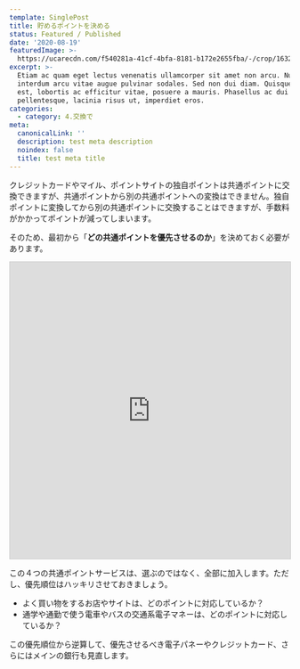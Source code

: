 ```yaml
---
template: SinglePost
title: 貯めるポイントを決める
status: Featured / Published
date: '2020-08-19'
featuredImage: >-
  https://ucarecdn.com/f540281a-41cf-4bfa-8181-b172e2655fba/-/crop/1632x1777/0,672/-/preview/
excerpt: >-
  Etiam ac quam eget lectus venenatis ullamcorper sit amet non arcu. Nullam
  interdum arcu vitae augue pulvinar sodales. Sed non dui diam. Quisque lectus
  est, lobortis ac efficitur vitae, posuere a mauris. Phasellus ac dui
  pellentesque, lacinia risus ut, imperdiet eros.
categories:
  - category: 4.交換で
meta:
  canonicalLink: ''
  description: test meta description
  noindex: false
  title: test meta title
---
```

クレジットカードやマイル、ポイントサイトの独自ポイントは共通ポイントに交換できますが、共通ポイントから別の共通ポイントへの変換はできません。独自ポイントに変換してから別の共通ポイントに交換することはできますが、手数料がかかってポイントが減ってしまいます。

そのため、最初から「**どの共通ポイントを優先させるのか**」を決めておく必要があります。

<iframe class="airtable-embed" src="https://airtable.com/embed/shr6Vis3igqmI33w0?backgroundColor=gray" frameborder="0" onmousewheel="" width="100%" height="533" style="background: transparent; border: 1px solid #ccc;"></iframe>

この４つの共通ポイントサービスは、選ぶのではなく、全部に加入します。ただし、優先順位はハッキリさせておきましょう。

- よく買い物をするお店やサイトは、どのポイントに対応しているか？
- 通学や通勤で使う電車やバスの交通系電子マネーは、どのポイントに対応しているか？

この優先順位から逆算して、優先させるべき電子パネーやクレジットカード、さらにはメインの銀行も見直します。